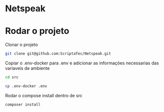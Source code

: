 # Netspeak

# Rodar o projeto 

Clonar o projeto

```bash
git clone git@github.com:ScriptaTec/Netspeak.git
```
Copiar o .env-docker para .env e adicionar as informações necessarias das variaveis de ambiente

```bash
cd src
```

```bash
cp .env-docker .env
```

Rodar o compose install dentro de src
```bash
composer install
```




